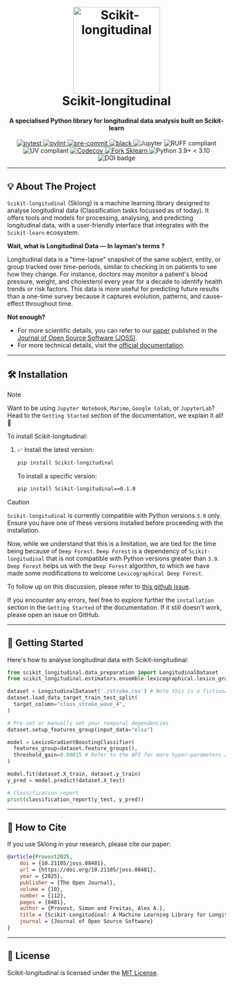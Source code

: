<!--suppress HtmlDeprecatedAttribute -->
<div align="center">
   <p align="center">
   <h1 align="center">
      <br>
      <a href="https://i.imgur.com/jCtPpTF.png">
         <img src="https://i.imgur.com/jCtPpTF.png" alt="Scikit-longitudinal" width="200">
      </a>
      <br>
      Scikit-longitudinal
      <br>
   </h1>
   <h4 align="center">A specialised Python library for longitudinal data analysis built on Scikit-learn</h4>
</div>

<div align="center">

<!-- All badges in a row -->

<a href="https://pytest.org/">
   <img alt="pytest" src="https://img.shields.io/badge/pytest-passing-green?style=for-the-badge&logo=pytest">
</a>
<a href="https://www.pylint.org/">
   <img alt="pylint" src="https://img.shields.io/badge/pylint-checked-blue?style=for-the-badge&logo=python">
</a>
<a href="https://pre-commit.com/">
   <img alt="pre-commit" src="https://img.shields.io/badge/pre--commit-checked-blue?style=for-the-badge&logo=python">
</a>
<a href="https://github.com/psf/black">
   <img alt="black" src="https://img.shields.io/badge/black-formatted-black?style=for-the-badge&logo=python">
</a>

<img src="https://img.shields.io/badge/Jupyter-F37626?style=for-the-badge&logo=jupyter&logoColor=white" alt="Jupyter">
<img src="https://img.shields.io/static/v1?label=RUFF&message=compliant&color=9C27B0&style=for-the-badge&logo=RUFF&logoColor=white" alt="RUFF compliant">
<img src="https://img.shields.io/static/v1?label=UV&message=compliant&color=2196F3&style=for-the-badge&logo=UV&logoColor=white" alt="UV compliant">
<a href="https://codecov.io/gh/Scikit-Longitudinal/Scikit-Longitudinal">
   <img alt="Codecov" src="https://img.shields.io/badge/coverage-88%25-brightgreen.svg?style=for-the-badge&logo=appveyor">
</a>
<a href="https://github.com/openml-labs/gama">
   <img src="https://img.shields.io/badge/Fork-SKLEARN-green?labelColor=Purple&style=for-the-badge"
        alt="Fork Sklearn" />
</a>
<img src="https://img.shields.io/static/v1?label=Python&message=3.9%2B%3C3.10&color=3776AB&style=for-the-badge&logo=python&logoColor=white" alt="Python 3.9+ < 3.10">

<img src="https://joss.theoj.org/papers/10.21105/joss.08481/status.svg" alt="DOI badge" >

</div>


---

## <a id="about-the-project"></a>💡 About The Project

`Scikit-longitudinal` (Sklong) is a machine learning library designed to analyse
longitudinal data (Classification tasks focussed as of today). It offers tools and models for processing, analysing,
and predicting longitudinal data, with a user-friendly interface that
integrates with the `Scikit-learn` ecosystem.

**Wait, what is Longitudinal Data — In layman's terms ?**

Longitudinal data is a "time-lapse" snapshot of the same subject, entity, or group tracked over time-periods,
similar to checking in on patients to see how they change. For instance, doctors may monitor a patient's blood pressure,
weight, and cholesterol every year for a decade to identify health trends or risk factors. This data is more useful for
predicting future results than a one-time survey because it captures evolution, patterns, and cause-effect throughout
time.

**Not enough?**

* For more scientific details, you can refer to our [paper](https://doi.org/10.21105/joss.08481) published in
  the [Journal of Open Source Software (JOSS)](https://joss.theoj.org/).
* For more technical details, visit the [official documentation](https://scikit-longitudinal.readthedocs.io/latest//).

---

## <a id="installation"></a>🛠️ Installation

> [!NOTE]
> Want to be using `Jupyter Notebook`, `Marimo`, `Google Colab`, or `JupyterLab`?
> Head to the `Getting Started` section of the documentation, we explain it all! 🎉

To install Scikit-longitudinal:

1. ✅ Install the latest version:
   ```bash
   pip install Scikit-longitudinal
   ```

   To install a specific version:
   ```bash
   pip install Scikit-longitudinal==0.1.0
   ```

> [!CAUTION]
> `Scikit-longitudinal` is currently compatible with Python versions `3.9` only.
> Ensure you have one of these versions installed before proceeding with the installation.
>
> Now, while we understand that this is a limitation, we are tied for the time being because of `Deep Forest`.
> `Deep Forest` is a dependency of `Scikit-longitudinal` that is not compatible with Python versions greater than `3.9`.
> `Deep Forest` helps us with the `Deep Forest` algorithm, to which we have made some modifications to
> welcome `Lexicographical Deep Forest`.
>
> To follow up on this discussion, please refer
> to [this github issue](https://github.com/LAMDA-NJU/Deep-Forest/issues/124).
>
> If you encounter any errors, feel free to explore further the `installation` section in the `Getting Started` of the
> documentation.
> If it still doesn't work, please open an issue on GitHub.

---

## <a id="getting-started"></a>🚀 Getting Started

Here's how to analyse longitudinal data with Scikit-longitudinal:

``` py
from scikit_longitudinal.data_preparation import LongitudinalDataset
from scikit_longitudinal.estimators.ensemble.lexicographical.lexico_gradient_boosting import LexicoGradientBoostingClassifier

dataset = LongitudinalDataset('./stroke.csv') # Note this is a fictional dataset. Use yours!
dataset.load_data_target_train_test_split(
  target_column="class_stroke_wave_4",
)

# Pre-set or manually set your temporal dependencies 
dataset.setup_features_group(input_data="elsa")

model = LexicoGradientBoostingClassifier(
  features_group=dataset.feature_groups(),
  threshold_gain=0.00015 # Refer to the API for more hyper-parameters and their meaning
)

model.fit(dataset.X_train, dataset.y_train)
y_pred = model.predict(dataset.X_test)

# Classification report
print(classification_report(y_test, y_pred))
```

---

## <a id="citation"></a>📝 How to Cite

If you use Sklong in your research, please cite our paper:

```bibtex
@article{Provost2025,
    doi = {10.21105/joss.08481},
    url = {https://doi.org/10.21105/joss.08481},
    year = {2025},
    publisher = {The Open Journal},
    volume = {10},
    number = {112},
    pages = {8481},
    author = {Provost, Simon and Freitas, Alex A.},
    title = {Scikit-Longitudinal: A Machine Learning Library for Longitudinal Classification in Python},
    journal = {Journal of Open Source Software}
}
```

---

## <a id="license"></a>🔐 License

Scikit-longitudinal is licensed under the [MIT License](./LICENSE).
